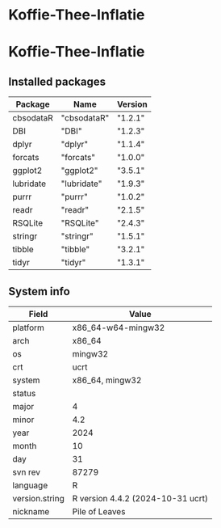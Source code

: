# Koffie-Thee-Inflatie

# Koffie-Thee-Inflatie

## Installed packages

| Package   | Name       | Version |
|-----------|------------|---------|
| cbsodataR | "cbsodataR" | "1.2.1" |
| DBI       | "DBI"       | "1.2.3" |
| dplyr     | "dplyr"     | "1.1.4" |
| forcats   | "forcats"   | "1.0.0" |
| ggplot2   | "ggplot2"   | "3.5.1" |
| lubridate | "lubridate" | "1.9.3" |
| purrr     | "purrr"     | "1.0.2" |
| readr     | "readr"     | "2.1.5" |
| RSQLite   | "RSQLite"   | "2.4.3" |
| stringr   | "stringr"   | "1.5.1" |
| tibble    | "tibble"    | "3.2.1" |
| tidyr     | "tidyr"     | "1.3.1" |

## System info

| Field          | Value                                  |
|----------------|----------------------------------------|
| platform       | x86_64-w64-mingw32                     |
| arch           | x86_64                                 |
| os             | mingw32                                |
| crt            | ucrt                                    |
| system         | x86_64, mingw32                        |
| status         |                                        |
| major          | 4                                      |
| minor          | 4.2                                    |
| year           | 2024                                   |
| month          | 10                                     |
| day            | 31                                     |
| svn rev        | 87279                                  |
| language       | R                                      |
| version.string | R version 4.4.2 (2024-10-31 ucrt)     |
| nickname       | Pile of Leaves                          |
